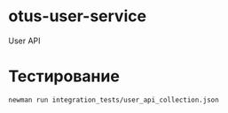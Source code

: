 # otus-user-service
User API

# Тестирование

`newman run integration_tests/user_api_collection.json`
